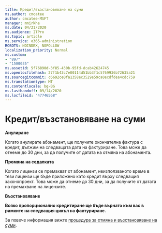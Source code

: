 ```yaml
---
title: Кредит/възстановяване на суми
ms.author: cmcatee
author: cmcatee-MSFT
manager: mnirkhe
ms.date: 04/21/2020
ms.audience: ITPro
ms.topic: article
ms.service: o365-administration
ROBOTS: NOINDEX, NOFOLLOW
localization_priority: Normal
ms.custom:
- "897"
- "1500035"
ms.assetid: 5f76890d-3f85-430b-95fd-dcab42624745
ms.openlocfilehash: 27f1b43c7e00114d51bb3f1c5769936b72635a21
ms.sourcegitcommit: c6692ce0fa1358ec3529e59ca0ecdfdea4cdc759
ms.translationtype: MT
ms.contentlocale: bg-BG
ms.lasthandoff: 09/14/2020
ms.locfileid: "47746568"
---
```

# <a name="creditrefund"></a>Кредит/възстановяване на суми

**Анулиране**
  
Когато анулирате абонамент, ще получите окончателна фактура с кредит, дължим на следващата дата на фактуриране. Това може да отнеме до 30 дни, за да получите от датата на отмяна на абонамента.
  
**Промяна на седалката**
  
Когато лицензи се премахват от абонамент, неизползваното време в тези лицензи ще бъде приложено като кредит върху следващия законопроект. Това може да отнеме до 30 дни, за да получите от датата на премахване на лицензите.

**Възстановяване**

**Всяко пропорционално кредитиране ще бъде върнато към вас в рамките на следващия цикъл на фактуриране.**

За повече информация вижте [процедура за отмяна и възстановяване на суми](https://docs.microsoft.com/microsoft-365/commerce/subscriptions/cancel-your-subscription?view=o365-worldwide). 
